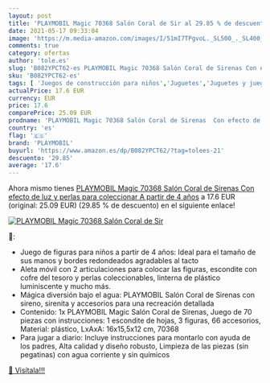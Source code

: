 ```yaml
---
layout: post
title: 'PLAYMOBIL Magic 70368 Salón Coral de Sir al 29.85 % de descuento'
date: 2021-05-17 09:33:04
image: 'https://m.media-amazon.com/images/I/51mI7TPgvoL._SL500_._SL400_.jpg'
comments: true
category: ofertas
author: 'tole.es'
slug: 'B082YPCT62-es PLAYMOBIL Magic 70368 Salón Coral de Sirenas Con efecto de...'
sku: 'B082YPCT62-es'
tags: [ 'Juegos de construcción para niños','Juguetes','Juguetes y juegos','playmobil', ]
actualPrice: 17.6 EUR
currency: EUR
price: 17.6
comparePrice: 25.09 EUR
prodname: 'PLAYMOBIL Magic 70368 Salón Coral de Sirenas  Con efecto de luz y perlas para coleccionar  A partir de 4 años'
country: 'es'
flag: '🇪🇸'
brand: 'PLAYMOBIL'
buyurl: 'https://www.amazon.es/dp/B082YPCT62/?tag=tolees-21'
descuento: '29.85'
average: '17.6'
---
```


Ahora mismo tienes [PLAYMOBIL Magic 70368 Salón Coral de Sirenas  Con efecto de luz y perlas para coleccionar  A partir de 4 años](https://www.amazon.es/dp/B082YPCT62/?tag=tolees-21) a 17.6 EUR (original: 25.09 EUR) (29.85 %  de descuento) en el siguiente enlace!

[![PLAYMOBIL Magic 70368 Salón Coral de Sir](https://m.media-amazon.com/images/I/51mI7TPgvoL._SL500_._SL400_.jpg)](https://www.amazon.es/dp/B082YPCT62/?tag=tolees-21)

🔎:

- Juego de figuras para niños a partir de 4 años: Ideal para el tamaño de sus manos y bordes redondeados agradables al tacto
- Aleta móvil con 2 articulaciones para colocar las figuras, escondite con cofre del tesoro y perlas coleccionables, linterna de plástico luminiscente y mucho más.
- Mágica diversión bajo el agua: PLAYMOBIL Salón Coral de Sirenas con sireno, sirenita y accesorios para una recreación detallada
- Contenido: 1x PLAYMOBIL Magic Salón Coral de Sirenas, Juego de 70 piezas con instrucciones: 1 escondite de hojas, 3 figuras, 66 accesorios, Material: plástico, LxAxA: 16x15,5x12 cm, 70368
- Para jugar a diario: Incluye instrucciones para montarlo con ayuda de los padres, Alta calidad y diseño robusto, Limpieza de las piezas (sin pegatinas) con agua corriente y sin químicos

[🛒 Visítala!!!](https://www.amazon.es/dp/B082YPCT62/?tag=tolees-21)
